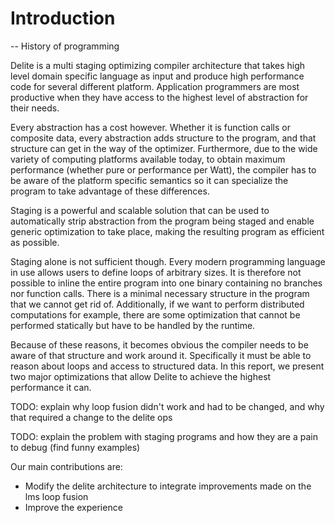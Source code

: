 # Introduction

-- History of programming


Delite is a multi staging optimizing compiler architecture that takes high level domain specific language as input and produce high performance code for several different platform. Application programmers are most productive when they have access to the highest level of abstraction for their needs.

Every abstraction has a cost however. Whether it is function calls or composite data, every abstraction adds structure to the program, and that structure can get in the way of the optimizer. Furthermore, due to the wide variety of computing platforms available today, to obtain maximum performance (whether pure or performance per Watt), the compiler has to be aware of the platform specific semantics so it can specialize the program to take advantage of these differences.

Staging is a powerful and scalable solution that can be used to automatically strip abstraction from the program being staged and enable generic optimization to take place, making the resulting program as efficient as possible.

Staging alone is not sufficient though. Every modern programming language in use allows users to define loops of arbitrary sizes. It is therefore not possible to inline the entire program into one binary containing no branches nor function calls. There is a minimal necessary structure in the program that we cannot get rid of. Additionally, if we want to perform distributed computations for example, there are some optimization that cannot be performed statically but have to be handled by the runtime.

Because of these reasons, it becomes obvious the compiler needs to be aware of that structure and work around it. Specifically it must be able to reason about loops and access to structured data. In this report, we present two major optimizations that allow Delite to achieve the highest performance it can.

TODO: explain why loop fusion didn't work and had to be changed, and why that required a change to the delite ops

TODO: explain the problem with staging programs and how they are a pain to debug (find funny examples)


Our main contributions are:
 
 - Modify the delite architecture to integrate improvements made on the lms loop fusion
 - Improve the experience 


